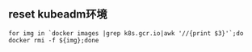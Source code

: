 ## reset kubeadm环境

```
for img in `docker images |grep k8s.gcr.io|awk '//{print $3}'`;do docker rmi -f ${img};done
```
